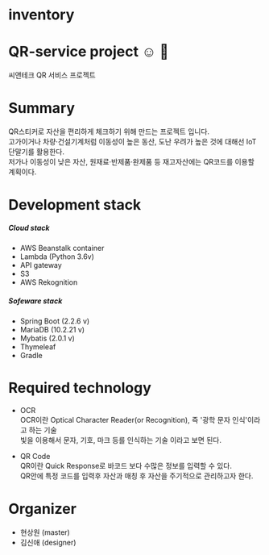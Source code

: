 # inventory
# QR-service project :relaxed: :baby_chick:

씨앤테크 QR 서비스 프로젝트

# Summary

QR스티커로 자산을 편리하게 체크하기 위해 만드는 프로젝트 입니다.  
고가이거나 차량·건설기계처럼 이동성이 높은 동산, 도난 우려가 높은 것에 대해선 IoT 단말기를 활용한다.  
저가나 이동성이 낮은 자산, 원재료·반제품·완제품 등 재고자산에는 QR코드를 이용할 계획이다.  

# Development stack
##### Cloud stack
- AWS Beanstalk container  
- Lambda (Python 3.6v)  
- API gateway  
- S3  
- AWS Rekognition

##### Sofeware stack
- Spring Boot (2.2.6 v)  
- MariaDB (10.2.21 v)  
- Mybatis (2.0.1 v)  
- Thymeleaf  
- Gradle

# Required technology
- OCR  
OCR이란 Optical Character Reader(or Recognition), 즉 '광학 문자 인식'이라고 하는 기술  
빛을 이용해서 문자, 기호, 마크 등를 인식하는 기술 이라고 보면 된다.

- QR Code  
QR이란 Quick Response로 바코드 보다 수많은 정보를 입력할 수 있다.  
QR안에 특정 코드를 입력후 자산과 매칭 후 자산을 주기적으로 관리하고자 한다.  

# Organizer
 - 현상원 (master)
 - 김신애 (designer)
